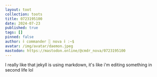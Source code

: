 ```yaml
---
layout: toot
collection: toots
title: 0723195100
date: 2024-07-23
published: true
tags: []
pinned: false
author: ⸸ commander ░ nova ⸸ :~$
avatar: /img/avatar/daemon.jpeg
mastodon: https://mastodon.online/@cmdr_nova/0723195100
---
```


I really like that jekyll is using markdown, it's like i'm editing something in second life lol
